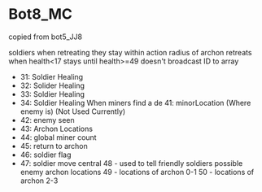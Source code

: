# Bot8_MC

copied from bot5_JJ8

soldiers
when retreating they stay within action radius of archon
retreats when health<17
stays until health>=49
doesn't broadcast ID to array

- 31: Soldier Healing
- 32: Solider Healing
- 33: Soldier Healing
- 34: Soldier Healing
  When miners find a de 41: minorLocation (Where enemy is)  (Not Used Currently)
- 42: enemy seen
- 43: Archon Locations
- 44: global miner count
- 45: return to archon
- 46: soldier flag
- 47: soldier move central
  48 - used to tell friendly soldiers possible enemy archon locations
  49 - locations of archon 0-1
  50 - locations of archon 2-3